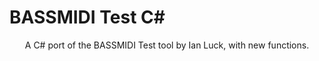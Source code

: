 ﻿# BASSMIDI Test C#
<p align="center">
  A C# port of the BASSMIDI Test tool by Ian Luck, with new functions.
</p>